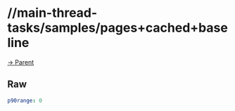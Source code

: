 
# //main-thread-tasks/samples/pages+cached+baseline

[→ Parent](../..)


## Raw


```yaml
p90range: 0

```

